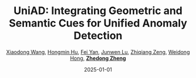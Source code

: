 ---
title: "UniAD: Integrating Geometric and Semantic Cues for Unified Anomaly Detection"
collection: publications
permalink: /publication/UniAD-In2025
date: 2025-01-01
doi: 
keywords: unified anomaly detection, anomaly detection, detection, 
venue: 'ACM Multimedia'
author: '<a href="https://zdzheng.xyz/authors/Xiaodong-Wang" class="author">Xiaodong Wang</a>, <a href="https://zdzheng.xyz/authors/Hongmin-Hu" class="author">Hongmin Hu</a>, <a href="https://zdzheng.xyz/authors/Fei-Yan" class="author">Fei Yan</a>, <a href="https://zdzheng.xyz/authors/Junwen-Lu" class="author">Junwen Lu</a>, <a href="https://zdzheng.xyz/authors/Zhiqiang-Zeng" class="author">Zhiqiang Zeng</a>, <a href="https://zdzheng.xyz/authors/Weidong-Hong" class="author">Weidong Hong</a>, <strong><a href="https://zdzheng.xyz/authors/Zhedong-Zheng" class="author">Zhedong Zheng</a></strong>'
sqlauthor: '{"@type": "Person","name": "Xiaodong Wang"}, {"@type": "Person","name": "Hongmin Hu"}, {"@type": "Person","name": "Fei Yan"}, {"@type": "Person","name": "Junwen Lu"}, {"@type": "Person","name": "Zhiqiang Zeng"}, {"@type": "Person","name": "Weidong Hong"}, {"@type": "Person","name": "Zhedong Zheng"}'
citation: ' Xiaodong Wang,  Hongmin Hu,  Fei Yan,  Junwen Lu,  Zhiqiang Zeng,  Weidong Hong,  Zhedong Zheng, &quot;UniAD: Integrating Geometric and Semantic Cues for Unified Anomaly Detection.&quot; ACM Multimedia, 2025.'
pub_year: '2025'
bib: >
    @inproceedings{wang2025UniAD,<br>author = "Wang, Xiaodong and Hu, Hongmin and Yan, Fei and Lu, Junwen and Zeng, Zhiqiang and Hong, Weidong and Zheng, Zhedong",<br>title = "UniAD: Integrating Geometric and Semantic Cues for Unified Anomaly Detection",<br>booktitle = "ACM Multimedia",<br>year = "2025"
    }

---
